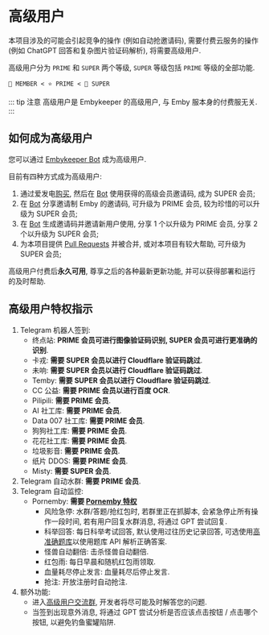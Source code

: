 # 高级用户

本项目涉及的可能会引起竞争的操作 (例如自动抢邀请码), 需要付费云服务的操作 (例如 ChatGPT 回答和复杂图片验证码解析), 将需要高级用户.

高级用户分为 `PRIME` 和 `SUPER` 两个等级, `SUPER` 等级包括 `PRIME` 等级的全部功能.

```
👤 MEMBER < ⭐ PRIME < 👑 SUPER
```

::: tip 注意
高级用户是 Embykeeper 的高级用户, 与 Emby 服本身的付费服无关.
:::

## 如何成为高级用户

您可以通过 [Embykeeper Bot](https://t.me/embykeeper_bot?start=__prime) 成为高级用户.

目前有四种方式成为高级用户:

1. 通过爱发电[购买](https://afdian.com/a/jackzzs), 然后在 [Bot](https://t.me/embykeeper_bot?start=__usecode) 使用获得的高级会员邀请码, 成为 SUPER 会员;
2. 在 [Bot](https://t.me/embykeeper_bot?start=__sharecode) 分享邀请制 Emby 的邀请码, 可升级为 PRIME 会员, 较为珍惜的可以升级为 SUPER 会员;
3. 在 [Bot](https://t.me/embykeeper_bot?start=__newcode) 生成邀请码并邀请新用户使用, 分享 1 个以升级为 PRIME 会员, 分享 2 个以升级为 SUPER 会员;
4. 为本项目提供 [Pull Requests](https://github.com/emby-keeper/emby-keeper/pulls) 并被合并, 或对本项目有较大帮助, 可升级为 SUPER 会员;

高级用户付费后**永久可用**, 尊享之后的各种最新更新功能, 并可以获得部署和运行的及时帮助.

## 高级用户特权指示

1. Telegram 机器人签到:
   - 终点站: **PRIME 会员可进行图像验证码识别, SUPER 会员可进行更准确的识别**.
   - 卡戎: **需要 SUPER 会员以进行 Cloudflare 验证码跳过**.
   - 未响: **需要 SUPER 会员以进行 Cloudflare 验证码跳过**.
   - Temby: **需要 SUPER 会员以进行 Cloudflare 验证码跳过**.
   - CC 公益: **需要 PRIME 会员以进行百度 OCR**.
   - Pilipili: **需要 PRIME 会员**.
   - AI 社工库: **需要 PRIME 会员**.
   - Data 007 社工库: **需要 PRIME 会员**.
   - 狗狗社工库: **需要 PRIME 会员**.
   - 花花社工库: **需要 PRIME 会员**.
   - 垃圾影音: **需要 PRIME 会员**.
   - 纸片 DDOS: **需要 PRIME 会员**.
   - Misty: **需要 SUPER 会员**.
2. Telegram 自动水群: **需要 PRIME 会员**.
3. Telegram 自动监控:
   - Pornemby: **需要 [Pornemby 特权](https://afdian.com/edit/shop?plan_id=9ff738d87b4611ee884f52540025c377&product_type=1)**
     - 风险急停: 水群/答题/抢红包时, 若群里正在抓脚本, 会紧急停止所有操作一段时间, 若有用户回复水群消息, 将通过 GPT 尝试回复.
     - 科举回答: 每日科举考试回答, 默认使用过往历史记录回答, 可选使用[高准确题库](https://afdian.com/edit/shop?plan_id=56ac30d87b4711eeb0e752540025c377&product_type=1)以使用题库 API 解析正确答案.
     - 怪兽自动翻倍: 击杀怪兽自动翻倍.
     - 红包雨: 每日早晨和随机红包雨领取.
     - 血量耗尽停止发言: 血量耗尽后停止发言.
     - 抢注: 开放注册时自动抢注.
4. 额外功能:
   - 进入[高级用户交流群](https://t.me/embykeeper_prime_bot), 开发者将尽可能及时解答您的问题.
   - 当签到出现意外消息, 将通过 GPT 尝试分析是否应该点击按钮 / 点击哪个按钮, 以避免钓鱼蜜罐陷阱.
